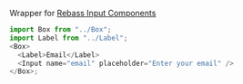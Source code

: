 Wrapper for [Rebass Input Components](https://rebassjs.org/forms/input)

```js
import Box from "../Box";
import Label from "../Label";
<Box>
  <Label>Email</Label>
  <Input name="email" placeholder="Enter your email" />
</Box>;
```
